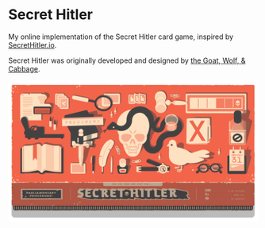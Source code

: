 # Secret Hitler

My online implementation of the Secret Hitler card game, inspired by [SecretHitler.io](https://secrethitler.io).

Secret Hitler was originally developed and designed by [the Goat, Wolf, & Cabbage](https://secrethitler.com).

![Game image](./box.png)